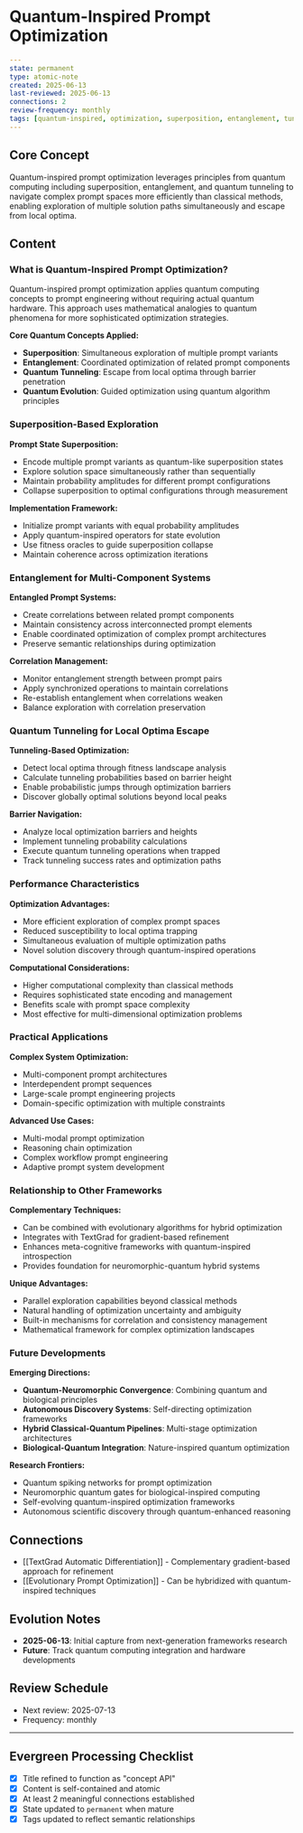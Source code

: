 # Quantum-Inspired Prompt Optimization

```yaml
---
state: permanent
type: atomic-note
created: 2025-06-13
last-reviewed: 2025-06-13
connections: 2
review-frequency: monthly
tags: [quantum-inspired, optimization, superposition, entanglement, tunneling, prompt-engineering]
---
```

## Core Concept

Quantum-inspired prompt optimization leverages principles from quantum computing including superposition, entanglement, and quantum tunneling to navigate complex prompt spaces more efficiently than classical methods, enabling exploration of multiple solution paths simultaneously and escape from local optima.

## Content

### What is Quantum-Inspired Prompt Optimization?

Quantum-inspired prompt optimization applies quantum computing concepts to prompt engineering without requiring actual quantum hardware. This approach uses mathematical analogies to quantum phenomena for more sophisticated optimization strategies.

**Core Quantum Concepts Applied:**
- **Superposition**: Simultaneous exploration of multiple prompt variants
- **Entanglement**: Coordinated optimization of related prompt components
- **Quantum Tunneling**: Escape from local optima through barrier penetration
- **Quantum Evolution**: Guided optimization using quantum algorithm principles

### Superposition-Based Exploration

**Prompt State Superposition:**
- Encode multiple prompt variants as quantum-like superposition states
- Explore solution space simultaneously rather than sequentially
- Maintain probability amplitudes for different prompt configurations
- Collapse superposition to optimal configurations through measurement

**Implementation Framework:**
- Initialize prompt variants with equal probability amplitudes
- Apply quantum-inspired operators for state evolution
- Use fitness oracles to guide superposition collapse
- Maintain coherence across optimization iterations

### Entanglement for Multi-Component Systems

**Entangled Prompt Systems:**
- Create correlations between related prompt components
- Maintain consistency across interconnected prompt elements
- Enable coordinated optimization of complex prompt architectures
- Preserve semantic relationships during optimization

**Correlation Management:**
- Monitor entanglement strength between prompt pairs
- Apply synchronized operations to maintain correlations
- Re-establish entanglement when correlations weaken
- Balance exploration with correlation preservation

### Quantum Tunneling for Local Optima Escape

**Tunneling-Based Optimization:**
- Detect local optima through fitness landscape analysis
- Calculate tunneling probabilities based on barrier height
- Enable probabilistic jumps through optimization barriers
- Discover globally optimal solutions beyond local peaks

**Barrier Navigation:**
- Analyze local optimization barriers and heights
- Implement tunneling probability calculations
- Execute quantum tunneling operations when trapped
- Track tunneling success rates and optimization paths

### Performance Characteristics

**Optimization Advantages:**
- More efficient exploration of complex prompt spaces
- Reduced susceptibility to local optima trapping
- Simultaneous evaluation of multiple optimization paths
- Novel solution discovery through quantum-inspired operations

**Computational Considerations:**
- Higher computational complexity than classical methods
- Requires sophisticated state encoding and management
- Benefits scale with prompt space complexity
- Most effective for multi-dimensional optimization problems

### Practical Applications

**Complex System Optimization:**
- Multi-component prompt architectures
- Interdependent prompt sequences
- Large-scale prompt engineering projects
- Domain-specific optimization with multiple constraints

**Advanced Use Cases:**
- Multi-modal prompt optimization
- Reasoning chain optimization
- Complex workflow prompt engineering
- Adaptive prompt system development

### Relationship to Other Frameworks

**Complementary Techniques:**
- Can be combined with evolutionary algorithms for hybrid optimization
- Integrates with TextGrad for gradient-based refinement
- Enhances meta-cognitive frameworks with quantum-inspired introspection
- Provides foundation for neuromorphic-quantum hybrid systems

**Unique Advantages:**
- Parallel exploration capabilities beyond classical methods
- Natural handling of optimization uncertainty and ambiguity
- Built-in mechanisms for correlation and consistency management
- Mathematical framework for complex optimization landscapes

### Future Developments

**Emerging Directions:**
- **Quantum-Neuromorphic Convergence**: Combining quantum and biological principles
- **Autonomous Discovery Systems**: Self-directing optimization frameworks
- **Hybrid Classical-Quantum Pipelines**: Multi-stage optimization architectures
- **Biological-Quantum Integration**: Nature-inspired quantum optimization

**Research Frontiers:**
- Quantum spiking networks for prompt optimization
- Neuromorphic quantum gates for biological-inspired computing
- Self-evolving quantum-inspired optimization frameworks
- Autonomous scientific discovery through quantum-enhanced reasoning

## Connections

- [[TextGrad Automatic Differentiation]] - Complementary gradient-based approach for refinement
- [[Evolutionary Prompt Optimization]] - Can be hybridized with quantum-inspired techniques

## Evolution Notes

- **2025-06-13**: Initial capture from next-generation frameworks research
- **Future**: Track quantum computing integration and hardware developments

## Review Schedule

- Next review: 2025-07-13
- Frequency: monthly

---

## Evergreen Processing Checklist

- [x] Title refined to function as "concept API"
- [x] Content is self-contained and atomic
- [x] At least 2 meaningful connections established
- [x] State updated to `permanent` when mature
- [x] Tags updated to reflect semantic relationships